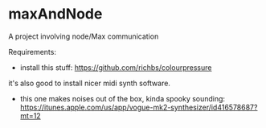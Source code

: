 maxAndNode
==========

A project involving node/Max communication

Requirements:
- install this stuff: https://github.com/richbs/colourpressure

it's also good to install nicer midi synth software.
- this one makes noises out of the box, kinda spooky sounding: https://itunes.apple.com/us/app/vogue-mk2-synthesizer/id416578687?mt=12

